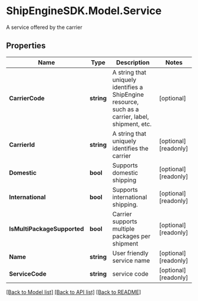 # ShipEngineSDK.Model.Service
A service offered by the carrier

## Properties

Name | Type | Description | Notes
------------ | ------------- | ------------- | -------------
**CarrierCode** | **string** | A string that uniquely identifies a ShipEngine resource, such as a carrier, label, shipment, etc. | [optional] 
**CarrierId** | **string** | A string that uniquely identifies the carrier | [optional] [readonly] 
**Domestic** | **bool** | Supports domestic shipping | [optional] [readonly] 
**International** | **bool** | Supports international shipping. | [optional] [readonly] 
**IsMultiPackageSupported** | **bool** | Carrier supports multiple packages per shipment | [optional] [readonly] 
**Name** | **string** | User friendly service name | [optional] [readonly] 
**ServiceCode** | **string** | service code | [optional] [readonly] 

[[Back to Model list]](../../README.md#documentation-for-models) [[Back to API list]](../../README.md#documentation-for-api-endpoints) [[Back to README]](../../README.md)

